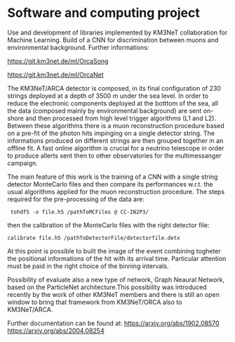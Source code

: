 # Software and computing project
Use and development of libraries implemented by KM3NeT collaboration for Machine Learning. Build of a CNN for discrimination between muons and environmental background. Further informations:

https://git.km3net.de/ml/OrcaSong

https://git.km3net.de/ml/OrcaNet

The KM3NeT/ARCA detector is composed, in its final configuration of 230 strings deployed at a depth of 3500 m under the sea level. In order to reduce the electronic components deployed at the botttom of the sea, all the data (composed mainly by environmental background) are sent on-shore and then processed from high level trigger algorithms (L1 and L2). Between these algorithms there is a muon reconstruction procedure based on a pre-fit of the photon hits impinging on a single detector string. The informations produced on different strings are then grouped together in an offline fit. A fast online algorithm is crucial for a neutrino telescope in order to produce allerts sent then to other observatories for the multimessanger campaign. 

The main feature of this work is the training of a CNN with a single string detector MonteCarlo files and then compare its performances w.r.t. the usual algorithms applied for the muon reconstruction procedure.
The steps required for the pre-processing of the data are:

``` tohdf5 -o file.h5 /pathToMCFiles @ CC-IN2P3/```

then the calibration of the MonteCarlo files with the right detector file:

```calibrate file.h5 /pathToDetectorFile/detectorfile.detx```

At this point is possible to built the image of the event combining togheter the positional informations of the hit with its arrival time. Particular attention must be paid in the right choice of the binning intervals.

Possibility of evaluate also a new type of network, Graph Neaural Network, based on the ParticleNet architecture.This possibility was introduced recently by the work of other KM3NeT members and there is still an open window to bring that framework from KM3NeT/ORCA also to KM3NeT/ARCA. 

Further documentation can be found at:
https://arxiv.org/abs/1902.08570
https://arxiv.org/abs/2004.08254